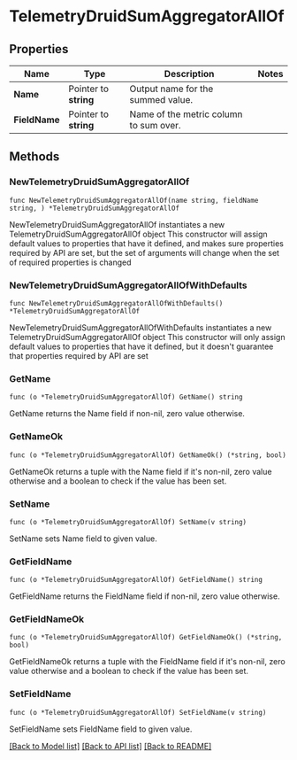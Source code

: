 # TelemetryDruidSumAggregatorAllOf

## Properties

Name | Type | Description | Notes
------------ | ------------- | ------------- | -------------
**Name** | Pointer to **string** | Output name for the summed value. | 
**FieldName** | Pointer to **string** | Name of the metric column to sum over. | 

## Methods

### NewTelemetryDruidSumAggregatorAllOf

`func NewTelemetryDruidSumAggregatorAllOf(name string, fieldName string, ) *TelemetryDruidSumAggregatorAllOf`

NewTelemetryDruidSumAggregatorAllOf instantiates a new TelemetryDruidSumAggregatorAllOf object
This constructor will assign default values to properties that have it defined,
and makes sure properties required by API are set, but the set of arguments
will change when the set of required properties is changed

### NewTelemetryDruidSumAggregatorAllOfWithDefaults

`func NewTelemetryDruidSumAggregatorAllOfWithDefaults() *TelemetryDruidSumAggregatorAllOf`

NewTelemetryDruidSumAggregatorAllOfWithDefaults instantiates a new TelemetryDruidSumAggregatorAllOf object
This constructor will only assign default values to properties that have it defined,
but it doesn't guarantee that properties required by API are set

### GetName

`func (o *TelemetryDruidSumAggregatorAllOf) GetName() string`

GetName returns the Name field if non-nil, zero value otherwise.

### GetNameOk

`func (o *TelemetryDruidSumAggregatorAllOf) GetNameOk() (*string, bool)`

GetNameOk returns a tuple with the Name field if it's non-nil, zero value otherwise
and a boolean to check if the value has been set.

### SetName

`func (o *TelemetryDruidSumAggregatorAllOf) SetName(v string)`

SetName sets Name field to given value.


### GetFieldName

`func (o *TelemetryDruidSumAggregatorAllOf) GetFieldName() string`

GetFieldName returns the FieldName field if non-nil, zero value otherwise.

### GetFieldNameOk

`func (o *TelemetryDruidSumAggregatorAllOf) GetFieldNameOk() (*string, bool)`

GetFieldNameOk returns a tuple with the FieldName field if it's non-nil, zero value otherwise
and a boolean to check if the value has been set.

### SetFieldName

`func (o *TelemetryDruidSumAggregatorAllOf) SetFieldName(v string)`

SetFieldName sets FieldName field to given value.



[[Back to Model list]](../README.md#documentation-for-models) [[Back to API list]](../README.md#documentation-for-api-endpoints) [[Back to README]](../README.md)



